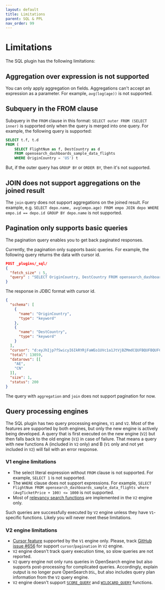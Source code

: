 ```yaml
---
layout: default
title: Limitations
parent: SQL & PPL
nav_order: 99
---
```


# Limitations

The SQL plugin has the following limitations:

## Aggregation over expression is not supported

You can only apply aggregation on fields. Aggregations can't accept an expression as a parameter. For example, `avg(log(age))` is not supported.

## Subquery in the FROM clause

Subquery in the `FROM` clause in this format: `SELECT outer FROM (SELECT inner)` is supported only when the query is merged into one query. For example, the following query is supported:

```sql
SELECT t.f, t.d
FROM (
    SELECT FlightNum as f, DestCountry as d
    FROM opensearch_dashboards_sample_data_flights
    WHERE OriginCountry = 'US') t
```

But, if the outer query has `GROUP BY` or `ORDER BY`, then it's not supported.

## JOIN does not support aggregations on the joined result

The `join` query does not support aggregations on the joined result.
For example, e.g. `SELECT depo.name, avg(empo.age) FROM empo JOIN depo WHERE empo.id == depo.id GROUP BY depo.name` is not supported.

## Pagination only supports basic queries

The pagination query enables you to get back paginated responses.

Currently, the pagination only supports basic queries. For example, the following query returns the data with cursor id.

```json
POST _plugins/_sql/
{
  "fetch_size" : 5,
  "query" : "SELECT OriginCountry, DestCountry FROM opensearch_dashboards_sample_data_flights ORDER BY OriginCountry ASC"
}
```

The response in JDBC format with cursor id.

```json
{
  "schema": [
    {
      "name": "OriginCountry",
      "type": "keyword"
    },
    {
      "name": "DestCountry",
      "type": "keyword"
    }
  ],
  "cursor": "d:eyJhIjp7fSwicyI6IkRYRjFaWEo1UVc1a1JtVjBZMmdCQUFBQUFBQUFCSllXVTJKVU4yeExiWEJSUkhsNFVrdDVXVEZSYkVKSmR3PT0iLCJjIjpbeyJuYW1lIjoiT3JpZ2luQ291bnRyeSIsInR5cGUiOiJrZXl3b3JkIn0seyJuYW1lIjoiRGVzdENvdW50cnkiLCJ0eXBlIjoia2V5d29yZCJ9XSwiZiI6MSwiaSI6ImtpYmFuYV9zYW1wbGVfZGF0YV9mbGlnaHRzIiwibCI6MTMwNTh9",
  "total": 13059,
  "datarows": [[
    "AE",
    "CN"
  ]],
  "size": 1,
  "status": 200
}
```

The query with `aggregation` and `join` does not support pagination for now.

## Query processing engines

The SQL plugin has two query processing engines, `V1` and `V2`. Most of the features are supported by both engines, but only the new engine is actively being developed. A query that is first executed on the new engine (`V2`) but then falls back to the old engine (`V1`) in case of failure. That means a query with new functions A (included in `V2` only) and B (`V1` only and not yet included in `V2`) will fail with an error response.

### V1 engine limitations

* The select literal expression without `FROM` clause is not supported. For example, `SELECT 1` is not supported.
* The `WHERE` clause does not support expressions. For example, `SELECT FlightNum FROM opensearch_dashboards_sample_data_flights where (AvgTicketPrice + 100) <= 1000` is not supported.
* Most of [relevancy search functions]({{site.url}}{{site.baseurl}}/search-plugins/sql/full-text/) are implemented in the `V2` engine only.

Such queries are successfully executed by `V2` engine unless they have `V1`-specific functions. Likely you will never meet these limitations.

### V2 engine limitations

* [Cursor feature](#pagination-only-supports-basic-queries) supported by the `V1` engine only.
Please, track [GitHub issue #656](https://github.com/opensearch-project/sql/issues/656) for support `cursor`/`pagination` in `V2` engine.
* `V2` engine doesn't track query execution time, so slow queries are not reported.
* `V2` query engine not only runs queries in OpenSearch engine but also supports post-processing for complicated queries. Accordingly, explain output is no longer pure OpenSearch `DSL`, but also includes query plan information from the `V2` query engine.
* `V2` engine doesn't support [`SCORE_QUERY`]({{site.url}}{{site.baseurl}}/search-plugins/sql/sql/functions#score-query) and [`WILDCARD_QUERY`]({{site.url}}{{site.baseurl}}/search-plugins/sql/sql/functions#wildcard-query) functions.
